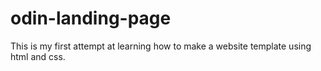 # odin-landing-page

This is my first attempt at learning how to make a website template using html and css.
